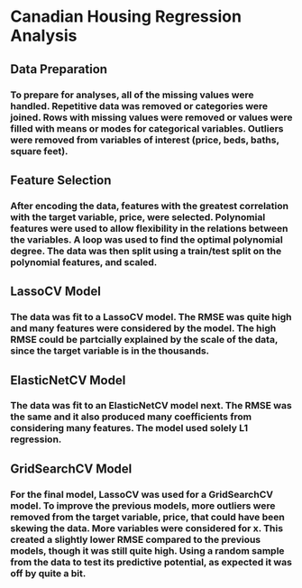 # Canadian Housing Regression Analysis

## Data Preparation

### To prepare for analyses, all of the missing values were handled. Repetitive data was removed or categories were joined. Rows with missing values were removed or values were filled with means or modes for categorical variables. Outliers were removed from variables of interest (price, beds, baths, square feet). 

## Feature Selection 

### After encoding the data, features with the greatest correlation with the target variable, price, were selected. Polynomial features were used to allow flexibility in the relations between the variables. A loop was used to find the optimal polynomial degree. The data was then split using a train/test split on the polynomial features, and scaled. 

## LassoCV Model 

### The data was fit to a LassoCV model. The RMSE was quite high and many features were considered by the model. The high RMSE could be partcially explained by the scale of the data, since the target variable is in the thousands. 

## ElasticNetCV Model 

### The data was fit to an ElasticNetCV model next. The RMSE was the same and it also produced many coefficients from considering many features. The model used solely L1 regression. 

## GridSearchCV Model

### For the final model, LassoCV was used for a GridSearchCV model. To improve the previous models, more outliers were removed from the target variable, price, that could have been skewing the data. More variables were considered for x. This created a slightly lower RMSE compared to the previous models, though it was still quite high. Using a random sample from the data to test its predictive potential, as expected it was off by quite a bit. 

